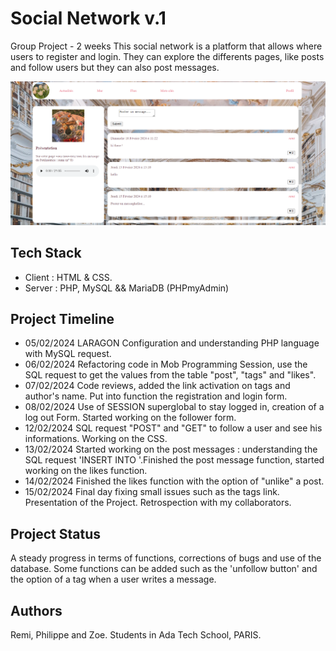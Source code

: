 # Social Network v.1 
Group Project - 2 weeks
This social network is a platform that allows where users to register and login. They can explore the differents pages, like posts and follow users but they can also post messages.

![Alt website screenshot-img](screenshot.png)


## Tech Stack
- Client : HTML & CSS.
- Server : PHP, MySQL && MariaDB (PHPmyAdmin)

## Project Timeline 
- 05/02/2024 LARAGON Configuration and understanding PHP language with MySQL request. 
- 06/02/2024 Refactoring code in Mob Programming Session, use the SQL request to get the values from the table "post", "tags" and "likes". 
- 07/02/2024 Code reviews, added the link activation on tags and author's name. Put into function the registration and login form. 
- 08/02/2024 Use of SESSION superglobal to stay logged in, creation of a log out Form. Started working on the follower form.
- 12/02/2024 SQL request "POST" and "GET" to follow a user and see his informations. Working on the CSS. 
- 13/02/2024 Started working on the post messages : understanding the SQL request 'INSERT INTO '.Finished the post message function, started working on the likes function.
- 14/02/2024 Finished the likes function with the option of "unlike" a post. 
- 15/02/2024 Final day fixing small issues such as the tags link. Presentation of the Project. Retrospection with my collaborators. 

## Project Status
A steady progress in terms of functions, corrections of bugs and use of the database. 
Some functions can be added such as the 'unfollow button' and the option of a tag when a user writes a message. 


## Authors 
Remi, Philippe and Zoe. 
Students in Ada Tech School, PARIS. 
